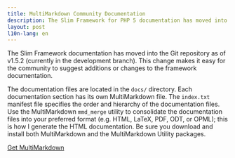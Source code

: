 ```yaml
---
title: MultiMarkdown Community Documentation
description: The Slim Framework for PHP 5 documentation has moved into the core Git repository and is written in MultiMarkdown format
layout: post
l10n-lang: en
---
```


The Slim Framework documentation has moved into the Git repository as of v1.5.2 (currently in the development branch). This change makes it easy for the community to suggest additions or changes to the framework documentation.

The documentation files are located in the `docs/` directory. Each documentation section has its own MultiMarkdown file. The `index.txt` manifest file specifies the order and hierarchy of the documentation files. Use the MultiMarkdown `mmd_merge` utility to consolidate the documentation files into your preferred format (e.g. HTML, LaTeX, PDF, ODT, or OPML); this is how I generate the HTML documentation. Be sure you download and install both MultiMarkdown and the MultiMarkdown Utility packages.

[Get MultiMarkdown](https://github.com/fletcher/peg-multimarkdown/downloads/)
